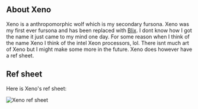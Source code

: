 ## About Xeno

Xeno is a anthropomorphic wolf which is my secondary fursona. Xeno was my first ever fursona and has been replaced with [Blix](/blix). I dont know how I got the name it just came to my mind one day. For some reason when I think of the name Xeno I think of the intel Xeon processors, lol. There isnt much art of Xeno but I might make some more in the future. Xeno does however have a ref sheet.

## Ref sheet

Here is Xeno's ref sheet:

![Xeno ref sheet](/img/xeno/ref_sheet.png)